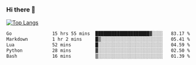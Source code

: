 ### Hi there 👋

<!--
**3Xpl0it3r/3Xpl0it3r** is a ✨ _special_ ✨ repository because its `README.md` (this file) appears on your GitHub profile.

Here are some ideas to get you started:

- 🔭 I’m currently working on ...
- 🌱 I’m currently learning ...
- 👯 I’m looking to collaborate on ...
- 🤔 I’m looking for help with ...
- 💬 Ask me about ...
- 📫 How to reach me: ...
- 😄 Pronouns: ...
- ⚡ Fun fact: ...
-->


[![Top Langs](https://github-readme-stats.vercel.app/api/top-langs/?username=3Xpl0it3r&layout=compact)](https://github.com/3Xpl0it3r/3Xpl0it3r)

<!--START_SECTION:waka-->

```txt
Go               15 hrs 55 mins  ████████████████████▓░░░░   83.17 %
Markdown         1 hr 2 mins     █▒░░░░░░░░░░░░░░░░░░░░░░░   05.41 %
Lua              52 mins         █░░░░░░░░░░░░░░░░░░░░░░░░   04.59 %
Python           28 mins         ▓░░░░░░░░░░░░░░░░░░░░░░░░   02.50 %
Bash             16 mins         ▒░░░░░░░░░░░░░░░░░░░░░░░░   01.39 %
```

<!--END_SECTION:waka-->
